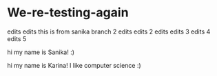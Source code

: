 # We-re-testing-again
edits edits
this is from sanika branch 2
edits edits 2
edits edits 3
edits 4
edits 5

hi my name is Sanika! :)

hi my name is Karina!
I like computer science :)

